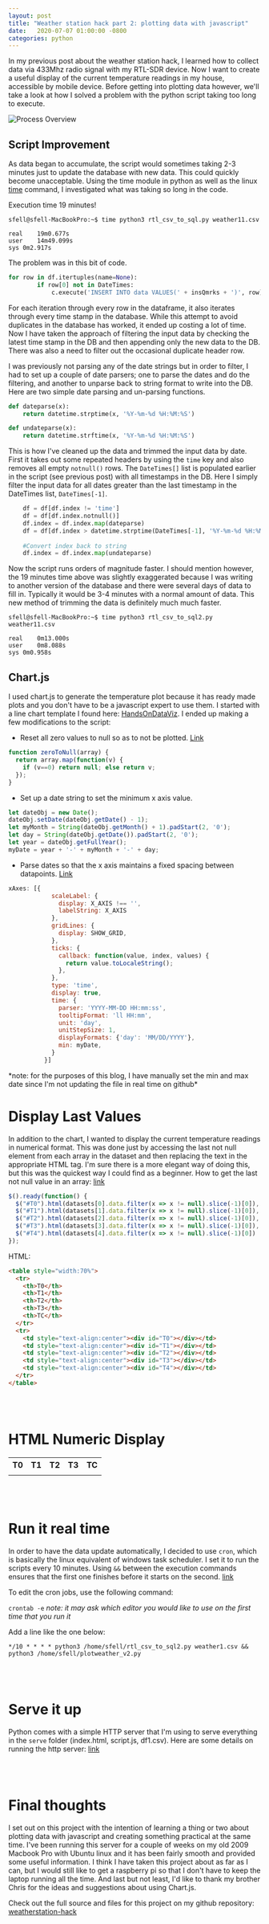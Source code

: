 ```yaml
---
layout: post
title: "Weather station hack part 2: plotting data with javascript" 
date:   2020-07-07 01:00:00 -0800
categories: python
---
```


In my previous post about the weather station hack, I learned how to collect data via 433Mhz radio signal with my RTL-SDR device.  Now I want to create a useful display of the current temperature readings in my house, accessible by mobile device.  Before getting into plotting data however, we'll take a look at how I solved a problem with the python script taking too long to execute.


![Process Overview](/assets/weatherstation-hack.png)

## Script Improvement  
As data began to accumulate, the script would sometimes taking 2-3 minutes just to update the database with new data.  This could quickly become unacceptable.  Using the time module in python as well as the linux [time](https://unix.stackexchange.com/questions/10745/how-do-i-time-a-specific-command) command, I investigated what was taking so long in the code.   

Execution time 19 minutes!
```shell
sfell@sfell-MacBookPro:~$ time python3 rtl_csv_to_sql.py weather11.csv

real	19m0.677s
user	14m49.099s
sys	0m2.917s
```

The problem was in this bit of code. 

```python
for row in df.itertuples(name=None): 
        if row[0] not in DateTimes: 
            c.execute('INSERT INTO data VALUES(' + insQmrks + ')', row) 
```
For each iteration through every row in the dataframe, it also iterates through every time stamp in the database.  While this attempt to avoid duplicates in the database has worked, it ended up costing a lot of time.  Now I have taken the approach of filtering the input data by checking the latest time stamp in the DB and then appending only the new data to the DB.  There was also a need to filter out the occasional duplicate header row. 

I was previously not parsing any of the date strings but in order to filter, I had to set up a couple of date parsers; one to parse the dates and do the filtering, and another to unparse back to string format to write into the DB. Here are two simple date parsing and un-parsing functions.
```python
def dateparse(x):
    return datetime.strptime(x, '%Y-%m-%d %H:%M:%S')

def undateparse(x):
    return datetime.strftime(x, '%Y-%m-%d %H:%M:%S')
```

This is how I've cleaned up the data and trimmed the input data by date. First it takes out some repeated headers by using the `time` key and also removes all empty `notnull()` rows.  The `DateTimes[]` list is populated earlier in the script (see previous post) with all timestamps in the DB.  Here I simply filter the input data for all dates greater than the last timestamp in the DateTimes list, `DateTimes[-1]`.
```python
    df = df[df.index != 'time']
    df = df[df.index.notnull()]
    df.index = df.index.map(dateparse)
    df = df[df.index > datetime.strptime(DateTimes[-1], '%Y-%m-%d %H:%M:%S')]
   
    #Convert index back to string
    df.index = df.index.map(undateparse)

```

Now the script runs orders of magnitude faster. I should mention however, the 19 minutes time above was slightly exaggerated because I was writing to another version of the database and there were several days of data to fill in. Typically it would be 3-4 minutes with a normal amount of data. This new method of trimming the data is definitely much much faster.
```shell
sfell@sfell-MacBookPro:~$ time python3 rtl_csv_to_sql2.py weather11.csv

real	0m13.000s
user	0m8.088s
sys	0m0.958s
```

## Chart.js

I used chart.js to generate the temperature plot because it has ready made plots and you don't have to be a javascript expert to use them. I started with a line chart template I found here: [HandsOnDataViz](https://github.com/HandsOnDataViz/chartjs-templates/tree/master/line-chart). I ended up making a few modifications to the script: 

* Reset all zero values to null so as to not be plotted. [Link](https://jsfiddle.net/beaver71/u4wto8z1/)
```javascript
function zeroToNull(array) {
  return array.map(function(v) {
    if (v==0) return null; else return v;
  });
}
```

* Set up a date string to set the minimum x axis value.
```javascript
let dateObj = new Date();
dateObj.setDate(dateObj.getDate() - 1);
let myMonth = String(dateObj.getMonth() + 1).padStart(2, '0');
let day = String(dateObj.getDate()).padStart(2, '0');
let year = dateObj.getFullYear();
myDate = year + '-' + myMonth + '-' + day;
```

* Parse dates so that the x axis maintains a fixed spacing between datapoints. [Link](https://stackoverflow.com/questions/54334676/chart-js-format-date-in-label)
```javascript
xAxes: [{
            scaleLabel: {
              display: X_AXIS !== '',
              labelString: X_AXIS
            },
            gridLines: {
              display: SHOW_GRID,
            },
            ticks: {
              callback: function(value, index, values) {
                return value.toLocaleString();
              },
            },
            type: 'time',
            display: true,
            time: {
              parser: 'YYYY-MM-DD HH:mm:ss',
              tooltipFormat: 'll HH:mm',
              unit: 'day',
              unitStepSize: 1,
              displayFormats: {'day': 'MM/DD/YYYY'},
              min: myDate,
            }
          }]
``` 

<script src="https://cdnjs.cloudflare.com/ajax/libs/jquery/3.4.1/jquery.min.js"></script>
  
<!-- Load Chart.js -->
<script src="https://cdnjs.cloudflare.com/ajax/libs/Chart.js/2.8.0/Chart.bundle.min.js"></script>
<script src="https://unpkg.com/chartjs-plugin-colorschemes@0.4.0/dist/chartjs-plugin-colorschemes.min.js"></script>

<!-- Load Data Labels-->
<!-- <script src="https://cdn.jsdelivr.net/npm/chartjs-plugin-datalabels@0.7.0"></script> -->
<!-- Load PapaParse to read csv files -->
<script src="https://cdnjs.cloudflare.com/ajax/libs/PapaParse/5.1.0/papaparse.min.js"></script>
<div><canvas id="chart-container" style="height: 400px; width: 100%"></canvas></div>
<script src="/assets/script.js"></script>
*note: for the purposes of this blog, I have manually set the min and max date since I'm not updating the file in real time on github*


# Display Last Values
In addition to the chart, I wanted to display the current temperature readings in numerical format.  This was done just by accessing the last not null element from each array in the dataset and then replacing the text in the appropriate HTML tag. I'm sure there is a more elegant way of doing this, but this was the quickest way I could find as a beginner. How to get the last not null value in an array: [link](https://stackoverflow.com/questions/49190873/get-the-last-non-null-element-of-an-array) 

```javascript
$().ready(function() {
  $("#T0").html(datasets[0].data.filter(x => x != null).slice(-1)[0]),
  $("#T1").html(datasets[1].data.filter(x => x != null).slice(-1)[0]),
  $("#T2").html(datasets[2].data.filter(x => x != null).slice(-1)[0]),
  $("#T3").html(datasets[3].data.filter(x => x != null).slice(-1)[0]),
  $("#T4").html(datasets[4].data.filter(x => x != null).slice(-1)[0])
});
```

HTML:
```HTML
<table style="width:70%">
  <tr>
    <th>T0</th>
    <th>T1</th>
    <th>T2</th>
    <th>T3</th>
    <th>TC</th>
  </tr>
  <tr>
    <td style="text-align:center"><div id="T0"></div></td>
    <td style="text-align:center"><div id="T1"></div></td>
    <td style="text-align:center"><div id="T2"></div></td>
    <td style="text-align:center"><div id="T3"></div></td>
    <td style="text-align:center"><div id="T4"></div></td>
  </tr>
</table> 
```
<br><br>
# HTML Numeric Display
<table style="width:70%">
  <tr>
    <th>T0</th>
    <th>T1</th>
    <th>T2</th>
    <th>T3</th>
    <th>TC</th>
  </tr>
  <tr>
    <td style="text-align:center"><div id="T0"></div></td>
    <td style="text-align:center"><div id="T1"></div></td>
    <td style="text-align:center"><div id="T2"></div></td>
    <td style="text-align:center"><div id="T3"></div></td>
    <td style="text-align:center"><div id="T4"></div></td>
  </tr>
</table> 
<br><br>



# Run it real time
In order to have the data update automatically, I decided to use `cron`, which is basically the linux equivalent of windows task scheduler. I set it to run the scripts every 10 minutes.  Using `&&` between the execution commands ensures that the first one finishes before it starts on the second. [link](https://phoenixnap.com/kb/set-up-cron-job-linux)


To edit the cron jobs, use the following command:

`crontab -e`
*note: it may ask which editor you would like to use on the first time that you run it*

Add a line like the one below:

`*/10 * * * * python3 /home/sfell/rtl_csv_to_sql2.py weather1.csv && python3 /home/sfell/plotweather_v2.py`


<br><br>
# Serve it up

Python comes with a simple HTTP server that I'm using to serve everything in the `serve` folder (index.html, script.js, df1.csv).  Here are some details on running the http server: [link](https://docs.python.org/3/library/http.server.html)



<br><br>
# Final thoughts
I set out on this project with the intention of learning a thing or two about plotting data with javascript and creating something practical at the same time. I've been running this server for a couple of weeks on my old 2009 Macbook Pro with Ubuntu linux and it has been fairly smooth and provided some useful information. I think I have taken this project about as far as I can, but I would still like to get a raspberry pi so that I don't have to keep the laptop running all the time. And last but not least, I'd like to thank my brother Chris for the ideas and suggestions about using Chart.js.

Check out the full source and files for this project on my github repository: [weatherstation-hack](https://github.com/engrinak/weatherstation-hack)


